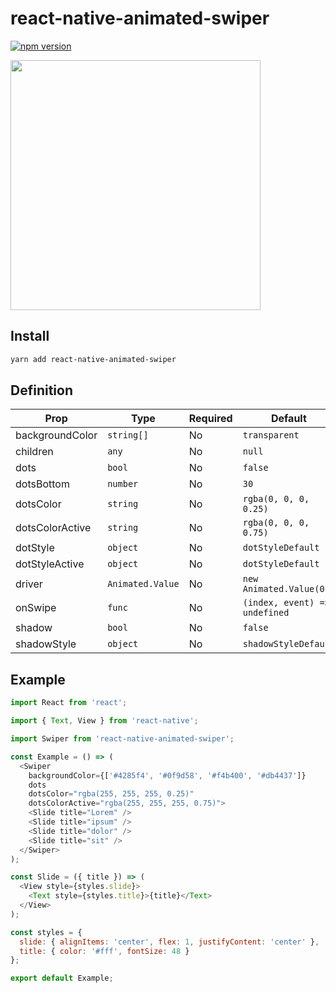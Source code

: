 # react-native-animated-swiper

[![npm version](https://badge.fury.io/js/react-native-animated-swiper.svg)](https://badge.fury.io/js/react-native-animated-swiper)

<img src="https://raw.githubusercontent.com/sonaye/react-native-animated-swiper/master/demo.gif" width="400">

## Install

```bash
yarn add react-native-animated-swiper
```

## Definition

| Prop            | Type             | Required | Default                       |
| --------------- | ---------------- | -------- | ----------------------------- |
| backgroundColor | `string[]`       | No       | `transparent`                 |
| children        | `any`            | No       | `null`                        |
| dots            | `bool`           | No       | `false`                       |
| dotsBottom      | `number`         | No       | `30`                          |
| dotsColor       | `string`         | No       | `rgba(0, 0, 0, 0.25)`         |
| dotsColorActive | `string`         | No       | `rgba(0, 0, 0, 0.75)`         |
| dotStyle        | `object`         | No       | `dotStyleDefault`             |
| dotStyleActive  | `object`         | No       | `dotStyleDefault`             |
| driver          | `Animated.Value` | No       | `new Animated.Value(0)`       |
| onSwipe         | `func`           | No       | `(index, event) => undefined` |
| shadow          | `bool`           | No       | `false`                       |
| shadowStyle     | `object`         | No       | `shadowStyleDefault`          |

## Example

```js
import React from 'react';

import { Text, View } from 'react-native';

import Swiper from 'react-native-animated-swiper';

const Example = () => (
  <Swiper
    backgroundColor={['#4285f4', '#0f9d58', '#f4b400', '#db4437']}
    dots
    dotsColor="rgba(255, 255, 255, 0.25)"
    dotsColorActive="rgba(255, 255, 255, 0.75)">
    <Slide title="Lorem" />
    <Slide title="ipsum" />
    <Slide title="dolor" />
    <Slide title="sit" />
  </Swiper>
);

const Slide = ({ title }) => (
  <View style={styles.slide}>
    <Text style={styles.title}>{title}</Text>
  </View>
);

const styles = {
  slide: { alignItems: 'center', flex: 1, justifyContent: 'center' },
  title: { color: '#fff', fontSize: 48 }
};

export default Example;
```

